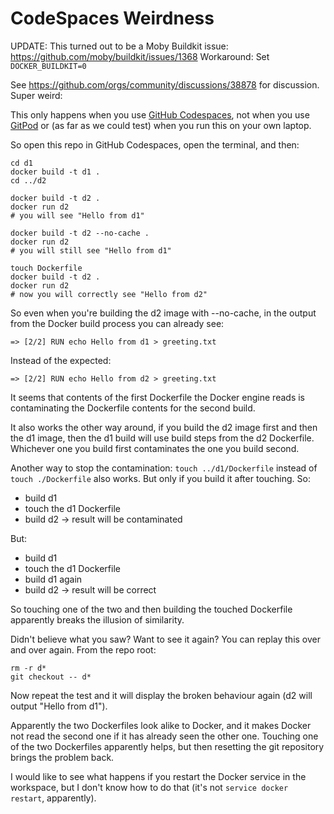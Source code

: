 # CodeSpaces Weirdness

UPDATE: This turned out to be a Moby Buildkit issue: https://github.com/moby/buildkit/issues/1368
Workaround: Set `DOCKER_BUILDKIT=0`

See https://github.com/orgs/community/discussions/38878 for discussion. Super weird:


This only happens when you use [GitHub Codespaces](https://github.com/codespaces/), not when you use [GitPod](https://gitpod.io) or (as far as we could test) when you run this on your own laptop.

So open this repo in GitHub Codespaces, open the terminal, and then:
```
cd d1
docker build -t d1 .
cd ../d2

docker build -t d2 .
docker run d2
# you will see "Hello from d1"

docker build -t d2 --no-cache .
docker run d2
# you will still see "Hello from d1"

touch Dockerfile
docker build -t d2 .
docker run d2
# now you will correctly see "Hello from d2"
```

So even when you're building the d2 image with --no-cache,
in the output from the Docker build process you can already see:
```
=> [2/2] RUN echo Hello from d1 > greeting.txt
```
Instead of the expected:
```
=> [2/2] RUN echo Hello from d2 > greeting.txt
```

It seems that contents of the first Dockerfile the Docker engine reads is contaminating the Dockerfile contents for the second build.

It also works the other way around, if you build the d2 image first and then the d1 image, then the d1 build will use build steps from the d2 Dockerfile. Whichever one you build first contaminates the one you build second.

Another way to stop the contamination: `touch ../d1/Dockerfile` instead of `touch ./Dockerfile` also works. But only if you build it after touching. So:
* build d1
* touch the d1 Dockerfile
* build d2
  -> result will be contaminated

But:
* build d1
* touch the d1 Dockerfile
* build d1 again
* build d2
  -> result will be correct

So touching one of the two and then building the touched Dockerfile
apparently breaks the illusion of similarity.

Didn't believe what you saw? Want to see it again? You can replay this over and over again. From the repo root:
```
rm -r d*
git checkout -- d*
```
Now repeat the test and it will display the broken behaviour again (d2 will output "Hello from d1").

Apparently the two Dockerfiles look alike to Docker, and it makes Docker not read the second one if it has already seen the other one.
Touching one of the two Dockerfiles apparently helps, but then resetting the git repository brings the problem back.

I would like to see what happens if you restart the Docker service in the workspace, but I don't know how to do that (it's not `service docker restart`, apparently).
